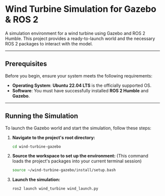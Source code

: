 # Wind Turbine Simulation for Gazebo & ROS 2

A simulation environment for a wind turbine using Gazebo and ROS 2 Humble. This project provides a ready-to-launch world and the necessary ROS 2 packages to interact with the model.

---

##  Prerequisites

Before you begin, ensure your system meets the following requirements:

* **Operating System**: **Ubuntu 22.04 LTS** is the officially supported OS.
* **Software**: You must have successfully installed **ROS 2 Humble** and **Gazebo**.

---

## Running the Simulation

To launch the Gazebo world and start the simulation, follow these steps:

1.  **Navigate to the project's root directory:**
    ```bash
    cd wind-turbine-gazebo
    ```

2.  **Source the workspace to set up the environment:**
    (This command loads the project's packages into your current terminal session)
    ```bash
    source ~/wind-turbine-gazebo/install/setup.bash
    ```

3.  **Launch the simulation:**
    ```bash
    ros2 launch wind_turbine wind_launch.py
    ```
